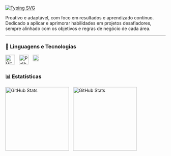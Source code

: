 

[![Typing SVG](https://readme-typing-svg.demolab.com?font=Fira+Code&pause=1000&multiline=true&width=510&lines=Business+Intelligence+%7C+Business+Analytics)](https://git.io/typing-svg)

Proativo e adaptável, com foco em resultados e aprendizado contínuo. Dedicado a aplicar e aprimorar habilidades em projetos desafiadores, 
sempre alinhado com os objetivos e regras de negócio de cada área.
 
---

### 🤖 Linguagens e Tecnologias


<img 
    align="left" 
    alt="Git" 
    title="Git"
    width="30px" 
    style="padding-right: 10px;" 
    src="https://cdn.jsdelivr.net/gh/devicons/devicon@latest/icons/git/git-original.svg" 
/>
<img 
    align="left" 
    alt="Python" 
    title="Python"
    width="30px" 
    style="padding-right: 10px;" 
    src="https://cdn.jsdelivr.net/gh/devicons/devicon@latest/icons/python/python-original.svg" 
/>

<img 
    align="left" 
    alt="Python" 
    title="Python"
    width="20" 
    style="padding-right: 10px;" 
    src="https://github.com/microsoft/PowerBI-Icons/blob/main/PNG/Power-BI.png" 
/>

<br/>
<br/>

### 📊 Estatísticas
<!-- https://github.com/anuraghazra/github-readme-stats-->
<p>
  <img 
    align="left" 
    alt="GitHub Stats" 
    height="200" 
    style="padding-right: 10px;" 
    src="https://github-readme-stats.vercel.app/api?username=cathioneli&show_icons=true&theme=tokyonight&include_all_commits=true&locale=pt-br" 
  />

<img 
      align="left" 
      alt="GitHub Stats" 
      height="200" 
      src="https://github-readme-stats.vercel.app/api/top-langs/?username=cathioneli&theme=dark&layout=compact&custom_title=Tecnologias&langs_count=9"   
  />


</p>
